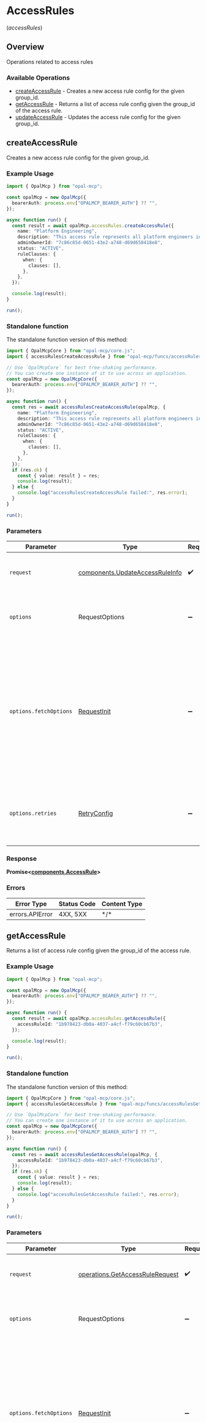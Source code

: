 # AccessRules
(*accessRules*)

## Overview

Operations related to access rules

### Available Operations

* [createAccessRule](#createaccessrule) - Creates a new access rule config for the given group_id.
* [getAccessRule](#getaccessrule) - Returns a list of access rule config given the group_id of the access rule.
* [updateAccessRule](#updateaccessrule) - Updates the access rule config for the given group_id.

## createAccessRule

Creates a new access rule config for the given group_id.

### Example Usage

```typescript
import { OpalMcp } from "opal-mcp";

const opalMcp = new OpalMcp({
  bearerAuth: process.env["OPALMCP_BEARER_AUTH"] ?? "",
});

async function run() {
  const result = await opalMcp.accessRules.createAccessRule({
    name: "Platform Engineering",
    description: "This access rule represents all platform engineers in the company.",
    adminOwnerId: "7c86c85d-0651-43e2-a748-d69d658418e8",
    status: "ACTIVE",
    ruleClauses: {
      when: {
        clauses: [],
      },
    },
  });

  console.log(result);
}

run();
```

### Standalone function

The standalone function version of this method:

```typescript
import { OpalMcpCore } from "opal-mcp/core.js";
import { accessRulesCreateAccessRule } from "opal-mcp/funcs/accessRulesCreateAccessRule.js";

// Use `OpalMcpCore` for best tree-shaking performance.
// You can create one instance of it to use across an application.
const opalMcp = new OpalMcpCore({
  bearerAuth: process.env["OPALMCP_BEARER_AUTH"] ?? "",
});

async function run() {
  const res = await accessRulesCreateAccessRule(opalMcp, {
    name: "Platform Engineering",
    description: "This access rule represents all platform engineers in the company.",
    adminOwnerId: "7c86c85d-0651-43e2-a748-d69d658418e8",
    status: "ACTIVE",
    ruleClauses: {
      when: {
        clauses: [],
      },
    },
  });
  if (res.ok) {
    const { value: result } = res;
    console.log(result);
  } else {
    console.log("accessRulesCreateAccessRule failed:", res.error);
  }
}

run();
```

### Parameters

| Parameter                                                                                                                                                                      | Type                                                                                                                                                                           | Required                                                                                                                                                                       | Description                                                                                                                                                                    |
| ------------------------------------------------------------------------------------------------------------------------------------------------------------------------------ | ------------------------------------------------------------------------------------------------------------------------------------------------------------------------------ | ------------------------------------------------------------------------------------------------------------------------------------------------------------------------------ | ------------------------------------------------------------------------------------------------------------------------------------------------------------------------------ |
| `request`                                                                                                                                                                      | [components.UpdateAccessRuleInfo](../../models/components/updateaccessruleinfo.md)                                                                                             | :heavy_check_mark:                                                                                                                                                             | The request object to use for the request.                                                                                                                                     |
| `options`                                                                                                                                                                      | RequestOptions                                                                                                                                                                 | :heavy_minus_sign:                                                                                                                                                             | Used to set various options for making HTTP requests.                                                                                                                          |
| `options.fetchOptions`                                                                                                                                                         | [RequestInit](https://developer.mozilla.org/en-US/docs/Web/API/Request/Request#options)                                                                                        | :heavy_minus_sign:                                                                                                                                                             | Options that are passed to the underlying HTTP request. This can be used to inject extra headers for examples. All `Request` options, except `method` and `body`, are allowed. |
| `options.retries`                                                                                                                                                              | [RetryConfig](../../lib/utils/retryconfig.md)                                                                                                                                  | :heavy_minus_sign:                                                                                                                                                             | Enables retrying HTTP requests under certain failure conditions.                                                                                                               |

### Response

**Promise\<[components.AccessRule](../../models/components/accessrule.md)\>**

### Errors

| Error Type      | Status Code     | Content Type    |
| --------------- | --------------- | --------------- |
| errors.APIError | 4XX, 5XX        | \*/\*           |

## getAccessRule

Returns a list of access rule config given the group_id of the access rule.

### Example Usage

```typescript
import { OpalMcp } from "opal-mcp";

const opalMcp = new OpalMcp({
  bearerAuth: process.env["OPALMCP_BEARER_AUTH"] ?? "",
});

async function run() {
  const result = await opalMcp.accessRules.getAccessRule({
    accessRuleId: "1b978423-db0a-4037-a4cf-f79c60cb67b3",
  });

  console.log(result);
}

run();
```

### Standalone function

The standalone function version of this method:

```typescript
import { OpalMcpCore } from "opal-mcp/core.js";
import { accessRulesGetAccessRule } from "opal-mcp/funcs/accessRulesGetAccessRule.js";

// Use `OpalMcpCore` for best tree-shaking performance.
// You can create one instance of it to use across an application.
const opalMcp = new OpalMcpCore({
  bearerAuth: process.env["OPALMCP_BEARER_AUTH"] ?? "",
});

async function run() {
  const res = await accessRulesGetAccessRule(opalMcp, {
    accessRuleId: "1b978423-db0a-4037-a4cf-f79c60cb67b3",
  });
  if (res.ok) {
    const { value: result } = res;
    console.log(result);
  } else {
    console.log("accessRulesGetAccessRule failed:", res.error);
  }
}

run();
```

### Parameters

| Parameter                                                                                                                                                                      | Type                                                                                                                                                                           | Required                                                                                                                                                                       | Description                                                                                                                                                                    |
| ------------------------------------------------------------------------------------------------------------------------------------------------------------------------------ | ------------------------------------------------------------------------------------------------------------------------------------------------------------------------------ | ------------------------------------------------------------------------------------------------------------------------------------------------------------------------------ | ------------------------------------------------------------------------------------------------------------------------------------------------------------------------------ |
| `request`                                                                                                                                                                      | [operations.GetAccessRuleRequest](../../models/operations/getaccessrulerequest.md)                                                                                             | :heavy_check_mark:                                                                                                                                                             | The request object to use for the request.                                                                                                                                     |
| `options`                                                                                                                                                                      | RequestOptions                                                                                                                                                                 | :heavy_minus_sign:                                                                                                                                                             | Used to set various options for making HTTP requests.                                                                                                                          |
| `options.fetchOptions`                                                                                                                                                         | [RequestInit](https://developer.mozilla.org/en-US/docs/Web/API/Request/Request#options)                                                                                        | :heavy_minus_sign:                                                                                                                                                             | Options that are passed to the underlying HTTP request. This can be used to inject extra headers for examples. All `Request` options, except `method` and `body`, are allowed. |
| `options.retries`                                                                                                                                                              | [RetryConfig](../../lib/utils/retryconfig.md)                                                                                                                                  | :heavy_minus_sign:                                                                                                                                                             | Enables retrying HTTP requests under certain failure conditions.                                                                                                               |

### Response

**Promise\<[components.AccessRule](../../models/components/accessrule.md)\>**

### Errors

| Error Type      | Status Code     | Content Type    |
| --------------- | --------------- | --------------- |
| errors.APIError | 4XX, 5XX        | \*/\*           |

## updateAccessRule

Updates the access rule config for the given group_id.

### Example Usage

```typescript
import { OpalMcp } from "opal-mcp";

const opalMcp = new OpalMcp({
  bearerAuth: process.env["OPALMCP_BEARER_AUTH"] ?? "",
});

async function run() {
  const result = await opalMcp.accessRules.updateAccessRule({
    accessRuleId: "1b978423-db0a-4037-a4cf-f79c60cb67b3",
    updateAccessRuleInfo: {
      name: "Platform Engineering",
      description: "This access rule represents all platform engineers in the company.",
      adminOwnerId: "7c86c85d-0651-43e2-a748-d69d658418e8",
      status: "ACTIVE",
      ruleClauses: {
        when: {
          clauses: [
            {
              selectors: [
                {
                  key: "<key>",
                  value: "<value>",
                  connectionId: "fb76ee36-3589-45c2-b5e3-11bae3b92e8e",
                },
                {
                  key: "<key>",
                  value: "<value>",
                  connectionId: "fb76ee36-3589-45c2-b5e3-11bae3b92e8e",
                },
              ],
            },
            {
              selectors: [
                {
                  key: "<key>",
                  value: "<value>",
                  connectionId: "fb76ee36-3589-45c2-b5e3-11bae3b92e8e",
                },
                {
                  key: "<key>",
                  value: "<value>",
                  connectionId: "fb76ee36-3589-45c2-b5e3-11bae3b92e8e",
                },
              ],
            },
          ],
        },
      },
    },
  });

  console.log(result);
}

run();
```

### Standalone function

The standalone function version of this method:

```typescript
import { OpalMcpCore } from "opal-mcp/core.js";
import { accessRulesUpdateAccessRule } from "opal-mcp/funcs/accessRulesUpdateAccessRule.js";

// Use `OpalMcpCore` for best tree-shaking performance.
// You can create one instance of it to use across an application.
const opalMcp = new OpalMcpCore({
  bearerAuth: process.env["OPALMCP_BEARER_AUTH"] ?? "",
});

async function run() {
  const res = await accessRulesUpdateAccessRule(opalMcp, {
    accessRuleId: "1b978423-db0a-4037-a4cf-f79c60cb67b3",
    updateAccessRuleInfo: {
      name: "Platform Engineering",
      description: "This access rule represents all platform engineers in the company.",
      adminOwnerId: "7c86c85d-0651-43e2-a748-d69d658418e8",
      status: "ACTIVE",
      ruleClauses: {
        when: {
          clauses: [
            {
              selectors: [
                {
                  key: "<key>",
                  value: "<value>",
                  connectionId: "fb76ee36-3589-45c2-b5e3-11bae3b92e8e",
                },
                {
                  key: "<key>",
                  value: "<value>",
                  connectionId: "fb76ee36-3589-45c2-b5e3-11bae3b92e8e",
                },
              ],
            },
            {
              selectors: [
                {
                  key: "<key>",
                  value: "<value>",
                  connectionId: "fb76ee36-3589-45c2-b5e3-11bae3b92e8e",
                },
                {
                  key: "<key>",
                  value: "<value>",
                  connectionId: "fb76ee36-3589-45c2-b5e3-11bae3b92e8e",
                },
              ],
            },
          ],
        },
      },
    },
  });
  if (res.ok) {
    const { value: result } = res;
    console.log(result);
  } else {
    console.log("accessRulesUpdateAccessRule failed:", res.error);
  }
}

run();
```

### Parameters

| Parameter                                                                                                                                                                      | Type                                                                                                                                                                           | Required                                                                                                                                                                       | Description                                                                                                                                                                    |
| ------------------------------------------------------------------------------------------------------------------------------------------------------------------------------ | ------------------------------------------------------------------------------------------------------------------------------------------------------------------------------ | ------------------------------------------------------------------------------------------------------------------------------------------------------------------------------ | ------------------------------------------------------------------------------------------------------------------------------------------------------------------------------ |
| `request`                                                                                                                                                                      | [operations.UpdateAccessRuleRequest](../../models/operations/updateaccessrulerequest.md)                                                                                       | :heavy_check_mark:                                                                                                                                                             | The request object to use for the request.                                                                                                                                     |
| `options`                                                                                                                                                                      | RequestOptions                                                                                                                                                                 | :heavy_minus_sign:                                                                                                                                                             | Used to set various options for making HTTP requests.                                                                                                                          |
| `options.fetchOptions`                                                                                                                                                         | [RequestInit](https://developer.mozilla.org/en-US/docs/Web/API/Request/Request#options)                                                                                        | :heavy_minus_sign:                                                                                                                                                             | Options that are passed to the underlying HTTP request. This can be used to inject extra headers for examples. All `Request` options, except `method` and `body`, are allowed. |
| `options.retries`                                                                                                                                                              | [RetryConfig](../../lib/utils/retryconfig.md)                                                                                                                                  | :heavy_minus_sign:                                                                                                                                                             | Enables retrying HTTP requests under certain failure conditions.                                                                                                               |

### Response

**Promise\<[components.AccessRule](../../models/components/accessrule.md)\>**

### Errors

| Error Type      | Status Code     | Content Type    |
| --------------- | --------------- | --------------- |
| errors.APIError | 4XX, 5XX        | \*/\*           |